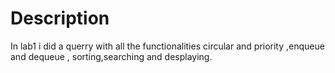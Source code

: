 # Description
In lab1 i did a querry with all the functionalities circular and priority ,enqueue and dequeue , sorting,searching and desplaying.
